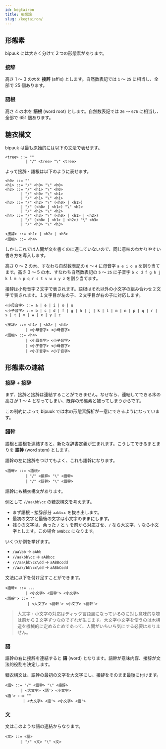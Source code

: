 ```yaml
---
id: kegtairon
title: 形態論
slug: /kegtairon/
---
```


## 形態素

bipuuk には大きく分けて２つの形態素があります。

### 接辞

高さ 1 ～ 3 の木を **接辞** (affix) とします。自然数表記では `1` ～ `25` に相当し、全部で 25 個あります。

### 語根

高さ 4 の木を **語根** (word root) とします。自然数表記では `26` ～ `676` に相当し、全部で 651 個あります。


## 糖衣構文

bipuuk は最も原始的には以下の文法で表せます。

```
<tree> ::= ""
         | "/" <tree> "\" <tree>
```

よって接辞・語根は以下のように表せます。

```
<h0> ::= ""
<h1> ::= "/" <h0> "\" <h0>
<h2> ::= "/" <h1> "\" <h0>
       | "/" <h0> "\" <h1>
       | "/" <h1> "\" <h1>
<h3> ::= "/" <h2> "\" (<h0> | <h1>)
       | "/" (<h0> | <h1>) "\" <h2>
       | "/" <h2> "\" <h2>
<h4> ::= "/" <h3> "\" (<h0> | <h1> | <h2>)
       | "/" (<h0> | <h1> | <h2>) "\" <h3>
       | "/" <h3> "\" <h3>

<接辞> ::= <h1> | <h2> | <h3>
<語根> ::= <h4>
```

しかしこれでは人間が文を書くのに適していないので、同じ意味のわかりやすい書き方を導入します。

高さ 0 ～ 2 の木、すなわち自然数表記の `0` ～ `4` に母音字 `a e i o u` を割り当てます。高さ 3 ～ 5 の木、すなわち自然数表記の `5` ～ `25` に子音字 `b c d f g h j k l m n p q r s t v w x y z` を割り当てます。

接辞は小母音字２文字で表されます。語根はそれ以外の小文字の組み合わせ２文字で表されます。１文字目が左の子、２文字目が右の子に対応します。

```
<小母音字> ::= a | e | i | o | u
<小子音字> ::= b | c | d | f | g | h | j | k | l | m | n | p | q | r | s | t | v | w | x | y | z

<接辞> ::= <h1> | <h2> | <h3>
         | <小母音字> <小母音字>
<語根> ::= <h4>
         | <小母音字> <小子音字>
         | <小子音字> <小母音字>
         | <小子音字> <小子音字>
```

## 形態素の連結

### 接辞 + 接辞

まず、接辞と接辞は連結することができません。なぜなら、連結してできる木の高さが 1 ～ 4 となってしまい、既存の形態素と被ってしまうからです。

この制約によって bipuuk では木の形態素解析が一意にできるようになっています。

### 語幹

語根と語根を連結すると、新たな辞書定義が生まれます。こうしてできるまとまりを **語幹** (word stem) とします。

語幹の左に接辞をつけてもよく、これも語幹になります。

```
<語幹> ::= <語根>
         | "/" <接辞> "\" <語幹>
         | "/" <語幹> "\" <語幹>
```

語幹にも糖衣構文があります。

例として `//aa\bb\cc` の糖衣構文を考えます。

- まず語根・接辞部分 `aabbcc` を抜き出します。
- 最初の文字と最後の文字は小文字のままにします。
- 残りの文字は、余った `/` と `\` を前から対応させ、`/` なら大文字、`\` なら小文字とします。この場合 `aABbcc` になります。

いくつか例を挙げます。

- `/aa\bb` → `aAbb`
- `//aa\bb\cc` → `aABbcc`
- `///aa\bb\cc\dd` → `aABBccdd`
- `//aa\/bb\cc\dd` → `aABbCcdd`

文法に以下を付け足すことができます。

```
<語幹> ::= ...
         | <小文字> <語幹'> <小文字>
<語幹'> ::= ""
          | <大文字> <語幹'> <小文字> <語幹'>
```

> 大文字・小文字の対応はディック言語風になっているのに対し意味的な塊は前から２文字ずつなのでずれが生じます。大文字小文字を使うのは木構造を機械的に定めるためであって、人間がいちいち気にする必要はありません。


### 語

語幹の右に接辞を連結すると **語** (word) となります。語幹が意味内容、接辞が文法的役割を決定します。

糖衣構文は、語幹の最初の文字を大文字にし、接辞をそのまま最後に付けます。

```
<語> ::= "/" <語幹> "\" <接辞>
       | <大文字> <語'> <小文字>
<語'> ::= ""
        | <大文字> <語'> <小文字> <語'>
```


### 文

文はこのような語の連結からなります。

```
<文> ::= <語>
       | "/" <文> "\" <文>
```
